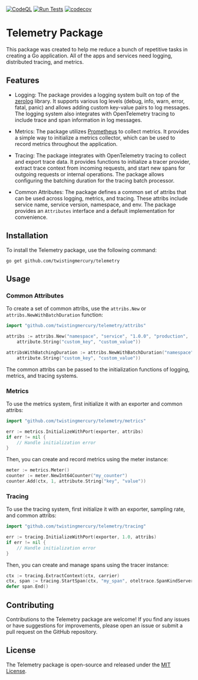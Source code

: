 [![CodeQL](https://github.com/twistingmercury/telemetry/actions/workflows/codeql.yml/badge.svg)](https://github.com/twistingmercury/telemetry/actions/workflows/codeql.yml)
[![Run Tests](https://github.com/twistingmercury/telemetry/actions/workflows/go.yml/badge.svg?branch=main)](https://github.com/twistingmercury/telemetry/actions/workflows/go.yml)
[![codecov](https://codecov.io/github/twistingmercury/telemetry/graph/badge.svg?token=U6C4TE88OP)](https://codecov.io/github/twistingmercury/telemetry)
# Telemetry Package

This package was created to help me reduce a bunch of repetitive tasks in creating a Go application. All of the apps and services need logging, distributed tracing, and metrics.

## Features

- Logging: The package provides a logging system built on top of the [zerolog](https://pkg.go.dev/github.com/rs/zerolog)   library. It supports various log levels (debug, info, warn, error, fatal, panic) and allows adding custom key-value pairs to log messages. The logging system also integrates with OpenTelemetry tracing to include trace and span information in log messages.

- Metrics: The package utilizes [Prometheus](https://pkg.go.dev/github.com/prometheus/client_golang/prometheus) to collect metrics. It provides a simple way to initialize a metrics collector, which can be used to record metrics throughout the application.

- Tracing: The package integrates with OpenTelemetry tracing to collect and export trace data. It provides functions to initialize a tracer provider, extract trace context from incoming requests, and start new spans for outgoing requests or internal operations. The package allows configuring the batching duration for the tracing batch processor.

- Common Attributes: The package defines a common set of attribs that can be used across logging, metrics, and tracing. These attribs include service name, service version, namespace, and env. The package provides an `Attributes` interface and a default implementation for convenience.

## Installation

To install the Telemetry package, use the following command:

```
go get github.com/twistingmercury/telemetry
```

## Usage

### Common Attributes

To create a set of common attribs, use the `attribs.New` or `attribs.NewWithBatchDuration` function:

```go
import "github.com/twistingmercury/telemetry/attribs"

attribs := attribs.New("namespace", "service", "1.0.0", "production",
    attribute.String("custom_key", "custom_value"))

attribsWithBatchingDuration := attribs.NewWithBatchDuration("namespace", "service", "1.0.0", "production", 5*time.Second,
    attribute.String("custom_key", "custom_value"))
```

The common attribs can be passed to the initialization functions of logging, metrics, and tracing systems.

### Metrics

To use the metrics system, first initialize it with an exporter and common attribs:

```go
import "github.com/twistingmercury/telemetry/metrics"

err := metrics.InitializeWithPort(exporter, attribs)
if err != nil {
    // Handle initialization error
}
```

Then, you can create and record metrics using the meter instance:

```go
meter := metrics.Meter()
counter := meter.NewInt64Counter("my_counter")
counter.Add(ctx, 1, attribute.String("key", "value"))
```

### Tracing

To use the tracing system, first initialize it with an exporter, sampling rate, and common attribs:

```go
import "github.com/twistingmercury/telemetry/tracing"

err := tracing.InitializeWithPort(exporter, 1.0, attribs)
if err != nil {
    // Handle initialization error
}
```

Then, you can create and manage spans using the tracer instance:

```go
ctx := tracing.ExtractContext(ctx, carrier)
ctx, span := tracing.StartSpan(ctx, "my_span", oteltrace.SpanKindServer)
defer span.End()
```

## Contributing

Contributions to the Telemetry package are welcome! If you find any issues or have suggestions for improvements, please open an issue or submit a pull request on the GitHub repository.

## License

The Telemetry package is open-source and released under the [MIT License](LICENSE).